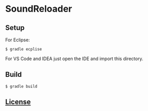 # SoundReloader

## Setup

For Eclipse:
```shell
$ gradle ecplise
```

For VS Code and IDEA just open the IDE and import this directory.

## Build
```shell
$ gradle build
```

## [License](LICENSE)
